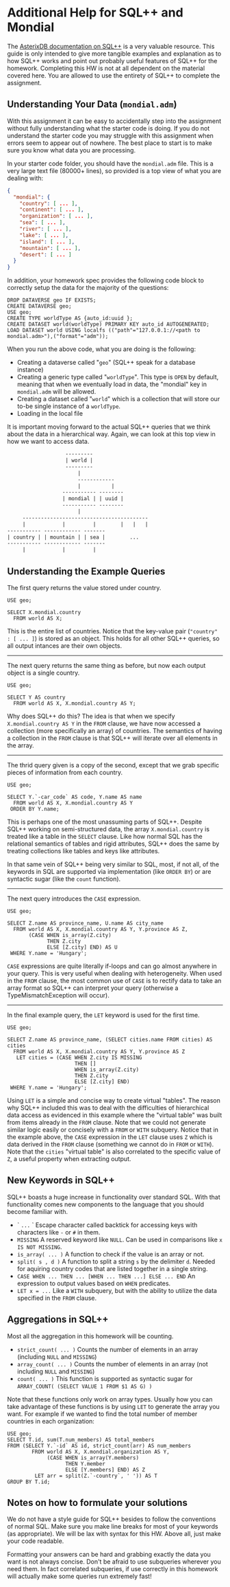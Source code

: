 # Additional Help for SQL++ and Mondial

The [AsterixDB documentation on SQL++](https://asterixdb.apache.org/docs/0.9.4/sqlpp/manual.html) is a very valuable resource. This guide is only intended to give more tangible examples and explanation as to how SQL++ works and point out probably useful features of SQL++ for the homework. Completing this HW is not at all dependent on the material covered here. You are allowed to use the entirety of SQL++ to complete the assignment.

## Understanding Your Data (`mondial.adm`)

With this assignment it can be easy to accidentally step into the assignment without fully understanding what the starter code is doing. If you do not understand the starter code you may struggle with this assignment when errors seem to appear out of nowhere. The best place to start is to make sure you know what data you are processing.

In your starter code folder, you should have the `mondial.adm` file. This is a very large text file (80000+ lines), so provided is a top view of what you are dealing with:

```json
{
  "mondial": {
    "country": [ ... ],
    "continent": [ ... ],
    "organization": [ ... ],
    "sea": [ ... ],
    "river": [ ... ],
    "lake": [ ... ],
    "island": [ ... ],
    "mountain": [ ... ],
    "desert": [ ... ]
  }
}
```

In addition, your homework spec provides the following code block to correctly setup the data for the majority of the questions:

```sqlp
DROP DATAVERSE geo IF EXISTS;
CREATE DATAVERSE geo;
USE geo;
CREATE TYPE worldType AS {auto_id:uuid };
CREATE DATASET world(worldType) PRIMARY KEY auto_id AUTOGENERATED;
LOAD DATASET world USING localfs (("path"="127.0.0.1://<path to mondial.adm>"),("format"="adm"));
```

When you run the above code, what you are doing is the following:

* Creating a dataverse called "`geo`" (SQL++ speak for a database instance)
* Creating a generic type called "`worldType`". This type is `OPEN` by default, meaning that when we eventually load in data, the "mondial" key in `mondial.adm` will be allowed.
* Creating a dataset called "`world`" which is a collection that will store our to-be single instance of a `worldType`.
* Loading in the local file

It is important moving forward to the actual SQL++ queries that we think about the data in a hierarchical way. Again, we can look at this top view in how we want to access data.

```txt
                   ---------
                   | world |
                   ---------
                       |
                       ------------
                       |          |
                  ----------- --------
                  | mondial | | uuid |
                  ----------- --------
                       |
     -----------------------------------------
     |            |         |        |   |   |
----------- ------------ -------
| country | | mountain | | sea |        ...
----------- ------------ -------
     |            |         |
```

## Understanding the Example Queries

The first query returns the value stored under country.

```sqlp
USE geo;

SELECT X.mondial.country
  FROM world AS X;
```

This is the entire list of countries. Notice that the key-value pair (`"country" : [ ... ]`) is stored as an object. This holds for all other SQL++ queries, so all output intances are their own objects.

---

The next query returns the same thing as before, but now each output object is a single country.

```sqlp
USE geo;

SELECT Y AS country
  FROM world AS X, X.mondial.country AS Y;
```

Why does SQL++ do this? The idea is that when we specify `X.mondial.country AS Y` in the `FROM` clause, we have now accessed a collection (more specifically an array) of countries. The semantics of having a collection in the `FROM` clause is that SQL++ will iterate over all elements in the array.

---

The thrid query given is a copy of the second, except that we grab specific pieces of information from each country.

```sqlp
USE geo;

SELECT Y.`-car_code` AS code, Y.name AS name
  FROM world AS X, X.mondial.country AS Y
 ORDER BY Y.name;
```

This is perhaps one of the most unassuming parts of SQL++. Despite SQL++ working on semi-structured data, the array `X.mondial.country` is treated like a table in the `SELECT` clause. Like how normal SQL has the relational semantics of tables and rigid attributes, SQL++ does the same by treating collections like tables and keys like attributes.

In that same vein of SQL++ being very similar to SQL, most, if not all, of the keywords in SQL are supported via implementation (like `ORDER BY`) or are syntactic sugar (like the `count` function).

---

The next query introduces the `CASE` expression.

```sqlp
USE geo;

SELECT Z.name AS province_name, U.name AS city_name
  FROM world AS X, X.mondial.country AS Y, Y.province AS Z,
       (CASE WHEN is_array(Z.city)
             THEN Z.city
             ELSE [Z.city] END) AS U
 WHERE Y.name = 'Hungary';
```

`CASE` expressions are quite literally if-loops and can go almost anywhere in your query. This is very useful when dealing with heterogeneity. When used in the `FROM` clause, the most common use of `CASE` is to rectify data to take an array format so SQL++ can interpret your query (otherwise a TypeMismatchException will occur).

---

In the final example query, the `LET` keyword is used for the first time.

```sqlp
USE geo;

SELECT Z.name AS province_name, (SELECT cities.name FROM cities) AS cities
  FROM world AS X, X.mondial.country AS Y, Y.province AS Z
   LET cities = (CASE WHEN Z.city IS MISSING
                      THEN []
                      WHEN is_array(Z.city)
                      THEN Z.city
                      ELSE [Z.city] END)
 WHERE Y.name = 'Hungary';
```

Using `LET` is a simple and concise way to create virtual "tables". The reason why SQL++ included this was to deal with the difficulties of hierarchical data access as evidenced in this example where the "virtual table" was built from items already in the `FROM` clause. Note that we could not generate similar logic easily or concisely with a `FROM` or `WITH` subquery. Notice that in the example above, the `CASE` expression in the `LET` clause uses `Z` which is data derived in the `FROM` clause (something we cannot do in `FROM` or `WITH`). Note that the `cities` "virtual table" is also correlated to the specific value of `Z`, a useful property when extracting output.

## New Keywords in SQL++

SQL++ boasts a huge increase in functionality over standard SQL. With that functionality comes new components to the language that you should become familiar with.

* \` `...` \` Escape character called backtick for accessing keys with characters like `-` or `#` in them.
* `MISSING` A reserved keyword like `NULL`. Can be used in comparisons like `x IS NOT MISSING`.
* `is_array( ... )` A function to check if the value is an array or not.
* `split( s , d )` A function to split a string `s` by the delimiter `d`. Needed for aquiring country codes that are listed together in a single string.
* `CASE WHEN ... THEN ... [WHEN ... THEN ...] ELSE ... END` An expression to output values based on `WHEN` predicates.
* `LET x = ...` Like a `WITH` subquery, but with the ability to utilize the data specified in the `FROM` clause.

## Aggregations in SQL++

Most all the aggregation in this homework will be counting. 

* `strict_count( ... )` Counts the number of elements in an array (including `NULL` and `MISSING`)
* `array_count( ... )` Counts the number of elements in an array (not including `NULL` and `MISSING`)
* `count( ... )` This function is supported as syntactic sugar for `ARRAY_COUNT( (SELECT VALUE 1 FROM $1 AS G) )`

Note that these functions only work on array types. Usually how you can take advantage of these functions is by using `LET` to generate the array you want. For example if we wanted to find the total number of member countries in each organization:

```sqlp
USE geo;
SELECT T.id, sum(T.num_members) AS total_members
FROM (SELECT Y.`-id` AS id, strict_count(arr) AS num_members
        FROM world AS X, X.mondial.organization AS Y,
             (CASE WHEN is_array(Y.members)
                   THEN Y.member
                   ELSE [Y.members] END) AS Z
         LET arr = split(Z.`-country`, ' ')) AS T
GROUP BY T.id;
```

## Notes on how to formulate your solutions

We do not have a style guide for SQL++ besides to follow the conventions of normal SQL. Make sure you make line breaks for most of your keywords (as appropriate). We will be lax with syntax for this HW. Above all, just make your code readable.

Formatting your answers can be hard and grabbing exactly the data you want is not always concise. Don't be afraid to use subqueries wherever you need them. In fact correlated subqueries, if use correctly in this homework will actually make some queries run extremely fast!

